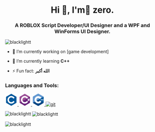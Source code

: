 <h1 align="center">Hi 👋, I'm ّzero.</h1>
<h3 align="center">A ROBLOX Script Developer/UI Designer and a WPF and WinForms UI Designer.</h3>

<p align="left"> <img src="https://komarev.com/ghpvc/?username=blacklightt&label=Profile%20views&color=0e75b6&style=flat" alt="blacklightt" /> </p>

- 🔭 I’m currently working on [game development]

- 🌱 I’m currently learning **C++**

- ⚡ Fun fact: **الله أكبر**

<h3 align="left">Languages and Tools:</h3>
<p align="left"> <a href="https://visualstudio.microsoft.com/" target="_blank" rel="noreferrer"> <img src="https://raw.githubusercontent.com/devicons/devicon/master/icons/c/c-plain.svg" alt="c" width="40" height="40"/> </a> <a href="https://visualstudio.microsoft.com/" target="_blank" rel="noreferrer"> <img src="https://raw.githubusercontent.com/devicons/devicon/master/icons/csharp/csharp-original.svg" alt="csharp" width="40" height="40"/> </a>  <a href="https://visualstudio.microsoft.com/" target="_blank" rel="noreferrer"> <img src="https://raw.githubusercontent.com/devicons/devicon/master/icons/cplusplus/cplusplus-original.svg" alt="cplusplus" width="40" height="40"/> </a> 
 <a href="https://www.lua.org/" target="_blank" rel="noreferrer"> <img src="https://upload.wikimedia.org/wikipedia/commons/thumb/c/cf/Lua-Logo.svg/1200px-Lua-Logo.svg.png" alt="git" width="40" height="40"/> </a> </p>

<p><img align="left" src="https://github-readme-stats.vercel.app/api/top-langs?username=blacklightt&show_icons=true&locale=en&layout=compact&theme=tokyonight" alt="blacklightt" /></p>

<p>&nbsp;<img align="center" src="https://github-readme-stats.vercel.app/api?username=blacklightt&show_icons=true&locale=en&theme=tokyonight" alt="blacklightt" /></p>

<p><img align="center" src="https://github-readme-streak-stats.herokuapp.com/?user=rishavchanda&&theme=tokyonight" alt="blacklightt" /></p>
